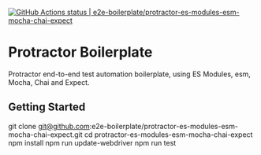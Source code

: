 [![GitHub Actions status | e2e-boilerplate/protractor-es-modules-esm-mocha-chai-expect](https://github.com/e2e-boilerplate/protractor-es-modules-esm-mocha-chai-expect/workflows/protractor-es-modules-esm-mocha-chai-expect/badge.svg)](https://github.com/e2e-boilerplate/protractor-es-modules-esm-mocha-chai-expect/actions?workflow=protractor-es-modules-esm-mocha-chai-expect)

# Protractor Boilerplate

Protractor end-to-end test automation boilerplate, using ES Modules, esm, Mocha, Chai and Expect.

## Getting Started

git clone git@github.com:e2e-boilerplate/protractor-es-modules-esm-mocha-chai-expect.git
cd protractor-es-modules-esm-mocha-chai-expect
npm install
npm run update-webdriver
npm run test
